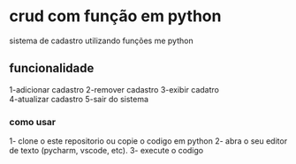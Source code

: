 # crud com função em python

sistema de cadastro utilizando  funções me python

## funcionalidade
1-adicionar cadastro
2-remover cadastro
3-exibir cadatro  
4-atualizar cadastro
5-sair do sistema

### como usar
1- clone o este repositorio ou copie o codigo em python
2- abra o seu editor de texto (pycharm, vscode, etc).
3- execute o codigo




